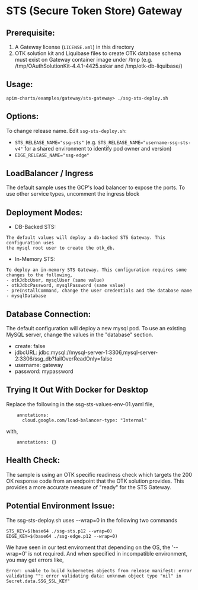 # STS (Secure Token Store) Gateway

## Prerequisite:
1. A Gateway license (`LICENSE.xml`) in this directory
2. OTK solution kit and Liquibase files to create OTK database schema must exist on Gateway container image under /tmp (e.g. /tmp/OAuthSolutionKit-4.4.1-4425.sskar and /tmp/otk-db-liquibase/)

## Usage:
`apim-charts/examples/gateway/sts-gateway> ./ssg-sts-deploy.sh`

## Options:
To change release name. Edit `ssg-sts-deploy.sh`:
 - `STS_RELEASE_NAME="ssg-sts"` (e.g. `STS_RELEASE_NAME="username-ssg-sts-v4"` for a shared environment to identify pod owner and version)
 - `EDGE_RELEASE_NAME="ssg-edge"`
 
## LoadBalancer / Ingress
The default sample uses the GCP's load balancer to expose the ports. To use other service
types, uncomment the ingress block 

## Deployment Modes:

- DB-Backed STS:
```
The default values will deploy a db-backed STS Gateway. This configuration uses
the mysql root user to create the otk_db.
```

- In-Memory STS:
```
To deploy an in-memory STS Gateway. This configuration requires some changes to the following,
- otkJdbcUser, mysqlUser (same value)
- otkJdbcPassword, mysqlPassword (same value)
- preInstallCommand, change the user credentials and the database name
- mysqlDatabase
```

## Database Connection:
The default configuration will deploy a new mysql pod. To use an existing MySQL server, change the values
in the "database" section. 
- create: false
- jdbcURL: jdbc:mysql://mysql-server-1:3306,mysql-server-2:3306/ssg_db?failOverReadOnly=false
- username: gateway
- password: mypassword

## Trying It Out With Docker for Desktop
Replace the following in the ssg-sts-values-env-01.yaml file,
```
    annotations:
      cloud.google.com/load-balancer-type: "Internal"
```
with,
```
    annotations: {}
```

## Health Check:
The sample is using an OTK specific readiness check which targets the 200 OK response code
from an endpoint that the OTK solution provides. This provides a more accurate measure of 
"ready" for the STS Gateway.

## Potential Environment Issue:
The ssg-sts-deploy.sh uses --wrap=0 in the following two commands
```
STS_KEY=$(base64 ./ssg-sts.p12 --wrap=0)
EDGE_KEY=$(base64 ./ssg-edge.p12 --wrap=0)
```
We have seen in our test enviroment that depending on the OS, the '--wrap=0' is not required. 
And when specified in incompatible environment, you may get errors like, 
```
Error: unable to build kubernetes objects from release manifest: error validating "": error validating data: unknown object type "nil" in Secret.data.SSG_SSL_KEY"
```